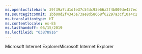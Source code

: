 ```yaml
---
ms.openlocfilehash: 39f39a7cd1dfe37c54dc93e66a2f4b009de437ec
ms.sourcegitcommit: 1bb00d2f4343e73ae8d58668f02297a3cf10a4c1
ms.translationtype: HT
ms.contentlocale: es-ES
ms.lasthandoff: 06/15/2019
ms.locfileid: "63878916"
---
```

<span data-ttu-id="670f2-101">Microsoft Internet Explorer</span><span class="sxs-lookup"><span data-stu-id="670f2-101">Microsoft Internet Explorer</span></span>